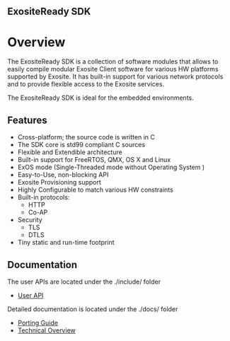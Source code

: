 ExositeReady SDK
----------------------------------------------------------------------------------------

 Overview
============

The ExositeReady SDK is a collection of software modules that allows 
to easily compile modular Exosite Client software for various HW platforms 
supported by Exosite. It has built-in support for various network protocols
and to provide flexible access to the Exosite services.

The ExositeReady SDK is ideal for the embedded environments.

Features
---------
 * Cross-platform; the source code is written in C
 * The SDK core is std99 compliant C sources
 * Flexible and Extendible architecture
 * Built-in support for FreeRTOS, QMX, OS X and Linux
 * ExOS mode (Single-Threaded mode without Operating System )
 * Easy-to-Use, non-blocking API
 * Exosite Provisioning support
 * Highly Configurable to match various HW constraints
 * Built-in protocols:
   - HTTP
   - Co-AP
 * Security
   - TLS
   - DTLS
 * Tiny static and run-time footprint

Documentation
---------------

The user APIs are located under the ./include/ folder

* [User API](md_include__r_e_a_d_m_e.html) 

Detailed documentation is located under the ./docs/ folder 

* [Porting Guide](md_porting__s_d_k__porting__guide.html)
* [Technical Overview](md__t_e_c_h_n_i_c_a_l__o_v_e_r_v_i_e_w.html)


